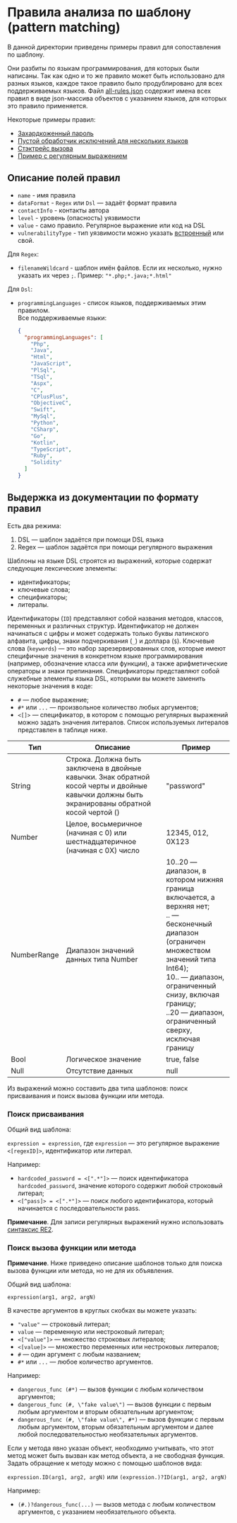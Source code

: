 # Правила анализа по шаблону (pattern matching)
В данной директории приведены примеры правил для сопоставления по шаблону. 

Они разбиты по языкам программирования, для которых были написаны. Так как одно 
и то же правило может быть использовано для разных языков, каждое такое правило 
было продублировано для всех поддерживаемых языков. Файл 
[all-rules.json](./all-rules.json) содержит имена всех правил в виде json-массива 
объектов с указанием языков, для которых это правило применяется.  

Некоторые примеры правил:
- [Захардкоженный пароль](./rules/Hardcoded%20Password%20PM.pmrls.json)
- [Пустой обработчик исключений для нескольких языков](./rules/Hardcoded%20Password%20PM.pmrls.json)
- [Стэктрейс вызова](./rules/Information%20Exposure%20Through%20an%20Error%20Message.pmrls.json)
- [Пример с регулярным выражением](./rules/Hardcoded%20Token%20with%20Regex.pmrls.json)

## Описание полей правил

- `name` - имя правила
- `dataFormat` - `Regex` или `Dsl` — задаёт формат правила
- `contactInfo` - контакты автора
- `level` - уровень (опасность) уязвимости
- `value` - само правило. Регулярное выражение или код на DSL
- `vulnerabilityType` - тип уязвимости можно указать [встроенный](./all-rules.json) или свой.

Для `Regex`:
- `filenameWildcard` - шаблон имён файлов. Если их несколько, нужно указать их через `;`. Пример: `"*.php;*.java;*.html"`

Для `Dsl`:
- `programmingLanguages` - список языков, поддерживаемых этим правилом.  
Все поддерживаемые языки:
    ```json
    {
      "programmingLanguages": [
        "Php",
        "Java",
        "Html",
        "JavaScript",
        "PlSql",
        "TSql",
        "Aspx",
        "C",
        "CPlusPlus",
        "ObjectiveC",
        "Swift",
        "MySql",
        "Python",
        "CSharp",
        "Go",
        "Kotlin",
        "TypeScript",
        "Ruby",
        "Solidity"
      ]
    }
    ```

## Выдержка из документации по формату правил
Есть два режима:

1. DSL — шаблон задаётся при помощи DSL языка
2. Regex — шаблон задаётся при помощи регулярного выражения

Шаблоны на языке DSL строятся из выражений, которые содержат следующие лексические
элементы:
- идентификаторы;
- ключевые слова;
- спецификаторы;
- литералы.

Идентификаторы (`ID`) представляют собой названия методов, классов, переменных и
различных структур. Идентификатор не должен начинаться с цифры и может содержать только
буквы латинского алфавита, цифры, знаки подчеркивания (`_`) и доллара (`$`).
Ключевые слова (`keywords`) — это набор зарезервированных слов, которые имеют
специфичные значения в конкретном языке программирования (например, обозначение
класса или функции), а также арифметические операторы и знаки препинания.
Спецификаторы представляют собой служебные элементы языка DSL, которыми вы можете
заменить некоторые значения в коде:
- `#` — любое выражение;
- `#*` или `...` — произвольное количество любых аргументов;
- `<[]>` — спецификатор, в котором с помощью регулярных выражений можно задать значения
литералов. Список используемых литералов представлен в таблице ниже.

| Тип         | Описание                                                                                                                                        | Пример                                                                                                                                                                                                                                                                     |
|-------------|-------------------------------------------------------------------------------------------------------------------------------------------------|----------------------------------------------------------------------------------------------------------------------------------------------------------------------------------------------------------------------------------------------------------------------------|
| String      | Строка. Должна быть заключена в двойные кавычки. Знак обратной косой черты и двойные кавычки должны быть экранированы обратной косой чертой (\) | "password"                                                                                                                                                                                                                                                                 |
| Number      | Целое, восьмеричное (начиная с 0) или шестнадцатеричное (начиная с 0X) число                                                                    | 12345, 012, 0X123                                                                                                                                                                                                                                                          |
| NumberRange | Диапазон значений данных типа Number                                                                                                            | 10..20 — диапазон, в котором нижняя граница включается, а верхняя нет; <br/>.. — бесконечный диапазон (ограничен множеством значений типа Int64); <br/> 10.. — диапазон, ограниченный снизу, включая границу; <br/> ..20 — диапазон, ограниченный сверху, исключая границу |
| Bool        | Логическое значение                                                                                                                             | true, false                                                                                                                                                                                                                                                                |
| Null        | Отсутствие данных                                                                                                                               | null                                                                                                                                                                                                                                                                       |

Из выражений можно составить два типа шаблонов: поиск присваивания и поиск вызова
функции или метода.

### Поиск присваивания
Общий вид шаблона:

`expression = expression`, где `expression` — это регулярное выражение `<[regexID]>`, идентификатор или литерал.

Например:
- `hardcoded_password = <[".*"]>` — поиск идентификатора `hardcoded_password`, значение которого содержит 
любой строковый литерал;
- `<[^pass]> = <[".*"]>` — поиск любого идентификатора, который начинается с последовательности pass.

**Примечание**. Для записи регулярных выражений нужно использовать 
[синтаксис RE2](https://github.com/google/re2/wiki/Syntax).

### Поиск вызова функции или метода
**Примечание**. Ниже приведено описание шаблонов только для поиска вызова функции или
метода, но не для их объявления.

Общий вид шаблона:

`expression(arg1, arg2, argN)`

В качестве аргументов в круглых скобках вы можете указать:
- `"value"` — строковый литерал;
- `value` — переменную или нестроковый литерал;
- `<["value"]>` — множество строковых литералов;
- `<[value]>` — множество переменных или нестроковых литералов;
- `#` — один аргумент с любым названием;
- `#*` или `...` — любое количество аргументов.

Например:
- `dangerous_func (#*)` — вызов функции с любым количеством аргументов;
- `dangerous_func (#, \"fake value\")` — вызов функции с первым любым аргументом
и вторым обязательным аргументом;
- `dangerous_func (#, \"fake value\", #*)` — вызов функции с первым любым
аргументом, вторым обязательным аргументом и далее любой последовательностью
необязательных аргументов.

Если у метода явно указан объект, необходимо учитывать, что этот метод может быть вызван
как метод объекта, а не свободная функция. Задать обращение к методу можно с помощью
шаблонов вида:

`expression.ID(arg1, arg2, argN)` или `(expression.)?ID(arg1, arg2, argN)`

Например:
- `(#.)?dangerous_func(...)` — вызов метода с любым количеством аргументов, c
указанием необязательного объекта.
